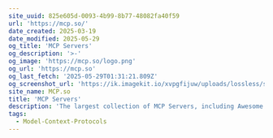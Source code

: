 ```yaml
---
site_uuid: 825e605d-0093-4b99-8b77-48082fa40f59
url: 'https://mcp.so/'
date_created: 2025-03-19
date_modified: 2025-05-29
og_title: 'MCP Servers'
og_description: '>-'
og_image: 'https://mcp.so/logo.png'
og_url: 'https://mcp.so'
og_last_fetch: '2025-05-29T01:31:21.809Z'
og_screenshot_url: 'https://ik.imagekit.io/xvpgfijuw/uploads/lossless/screenshots/20250529_MCP.so_og_screenshot.jpeg'
site_name: MCP.so
title: 'MCP Servers'
description: 'The largest collection of MCP Servers, including Awesome MCP Servers and Claude MCP integration. Search and discover MCP servers to enhance your AI capabilities.'
tags:
  - Model-Context-Protocols
---
```


